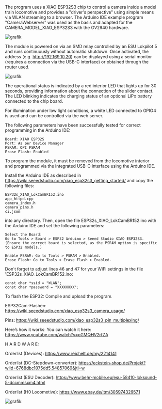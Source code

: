 The program uses a XIAO ESP32S3 chip to control a camera inside a model train locomotive and provides a "driver's perspective" using simple means via WLAN streaming to a browser.
The Arduino IDE example program "CameraWebserver" was used as the basis and adapted for the CAMERA_MODEL_XIAO_ESP32S3 with the OV2640 hardware.

![grafik](https://github.com/user-attachments/assets/ea44c011-0c8e-4dc5-b395-ff33295a599d)

The module is powered on via an SMD relay controlled by an ESU Lokpilot 5 and runs continuously without automatic shutdown.
Once activated, the address (e.g. http://192.169.10.20) can be displayed using a serial monitor (requires a connection via the USB-C interface) or obtained through the router used.

![grafik](https://github.com/user-attachments/assets/0086866f-3aae-4d6c-b335-5c60a77eda08)

The operational status is indicated by a red interior LED that lights up for 30 seconds, providing information about the connection of the slider contact.
The LED blinking indicates the charging status of an optional LiPo battery connected to the chip board.

For illumination under low light conditions, a white LED connected to GPIO4 is used and can be controlled via the web server.

The following parameters have been successfully tested for correct programming in the Arduino IDE:
    
    Board: XIAO ESP32S
    Port: As per Device Manager
    PSRAM: OPI PSRAM
    Erase Flash: Enabled

To program the module, it must be removed from the locomotive interior and programmed via the integrated USB-C interface using the Arduino IDE.

Install the Arduino IDE as described in https://wiki.seeedstudio.com/xiao_esp32s3_getting_started/ and copy the following files:
    
    ESP32s_XIAO_LokCamBR152.ino
    app_httpd.cpp
    camera_index.h
    camera_pins.h
    ci.json
into any directory. Then, open the file ESP32s_XIAO_LokCamBR152.ino with the Arduino IDE and set the following parameters:

    Select the Board:
    Go to Tools > Board > ESP32 Arduino > Seeed Studio XIAO ESP32S3.
    (Ensure the correct board is selected, as the PSRAM option is specific to ESP32 models.)

    Enable PSRAM: Go to Tools > PSRAM > Enabled.
    Erase Flash: Go to Tools > Erase Flash > Enabled.

Don't forget to adjust lines 46 and 47 for your WiFi settings in the file 'ESP32s_XIAO_LokCamBR152.ino:
    
    const char *ssid = "WLAN";                                           
    const char *password = "XXXXXXXX";

To flash the ESP32: Compile and upload the program.

ESP32Cam-Flashen: https://wiki.seeedstudio.com/xiao_esp32s3_camera_usage/

Pins: https://wiki.seeedstudio.com/xiao_esp32s3_pin_multiplexing/

Here’s how it works: You can watch it here: https://www.youtube.com/watch?v=oGMQHV2rfZA



H A R D W A R E:

Orderlist (Devices): https://www.reichelt.de/my/2214141				
				
Orderlist (DC-Stepdown-converter): https://eckstein-shop.de/Projekt?wlid=6768dbc1075dd5.54857069&jtl=w				
				
Orderlist (ESU Decoder): https://www.behr-mobile.eu/esu-58410-loksound-5-dccmmsxm4.html			
				
Orderlist (H0 Locomotive): https://www.ebay.de/itm/305974326571

![grafik](https://github.com/user-attachments/assets/5c57e13a-2926-4731-9b93-06eaaff375c0)
